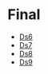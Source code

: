 # Final

<!--Index-->

- [Ds6](./Ds6.pdf)
- [Ds7](./Ds7.pdf)
- [Ds8](./Ds8.pdf)
- [Ds9](./Ds9.pdf)

<!--Index-->
